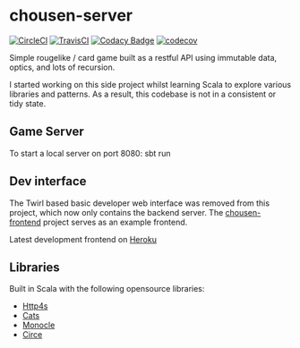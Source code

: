# chousen-server

[![CircleCI](https://circleci.com/gh/RawToast/chousen-server.svg?style=svg&circle-token=f705bd2bb3a6ac38bc7cb58e0d9964f7545c76a2)](https://circleci.com/gh/RawToast/chousen-server) 
[![TravisCI](https://travis-ci.org/RawToast/chousen-server.svg?branch=master)](https://travis-ci.org/RawToast/chousen-server)
[![Codacy Badge](https://api.codacy.com/project/badge/Grade/ad8c474ac887461fb3d1785cc76888bd)](https://www.codacy.com?utm_source=github.com&amp;utm_medium=referral&amp;utm_content=RawToast/chousen-server&amp;utm_campaign=Badge_Grade)
[![codecov](https://codecov.io/gh/RawToast/chousen-server/branch/master/graph/badge.svg?token=7wvPNCJNvX)](https://codecov.io/gh/RawToast/chousen-server)

Simple rougelike / card game built as a restful API using immutable data, optics, and lots of recursion.

I started working on this side project whilst learning Scala to explore various libraries and patterns. As a result,
this codebase is not in a consistent or tidy state.


## Game Server

To start a local server on port 8080: sbt run

## Dev interface

The Twirl based basic developer web interface was removed from this project, which now only contains the backend server. 
The [chousen-frontend](https://github.com/RawToast/chousen-frontend) project serves as an example frontend.

Latest development frontend on [Heroku](https://bit.ly/chousen)


## Libraries

Built in Scala with the following opensource libraries:

* [Http4s](https://github.com/http4s/http4s)
* [Cats](https://github.com/typelevel/cats)
* [Monocle](https://github.com/julien-truffaut/monocle)
* [Circe](https://github.com/circe/circe)
